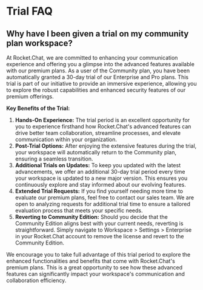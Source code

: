 # Trial FAQ

## **Why have I been given a trial on my community plan workspace?**

At Rocket.Chat, we are committed to enhancing your communication experience and offering you a glimpse into the advanced features available with our premium plans. As a user of the Community plan, you have been automatically granted a 30-day trial of our Enterprise and Pro plans. This trial is part of our initiative to provide an immersive experience, allowing you to explore the robust capabilities and enhanced security features of our premium offerings.

**Key Benefits of the Trial:**

1. **Hands-On Experience:** The trial period is an excellent opportunity for you to experience firsthand how Rocket.Chat's advanced features can drive better team collaboration, streamline processes, and elevate communication within your organization.
2. **Post-Trial Options:** After enjoying the extensive features during the trial, your workspace will automatically return to the Community plan, ensuring a seamless transition.
3. **Additional Trials on Updates:** To keep you updated with the latest advancements, we offer an additional 30-day trial period every time your workspace is updated to a new major version. This ensures you continuously explore and stay informed about our evolving features.
4. **Extended Trial Requests:** If you find yourself needing more time to evaluate our premium plans, feel free to contact our sales team. We are open to analyzing requests for additional trial time to ensure a tailored evaluation process that meets your specific needs.
5. **Reverting to Community Edition:** Should you decide that the Community Edition aligns best with your current needs, reverting is straightforward. Simply navigate to Workspace > Settings > Enterprise in your Rocket.Chat account to remove the license and revert to the Community Edition.

We encourage you to take full advantage of this trial period to explore the enhanced functionalities and benefits that come with Rocket.Chat's premium plans. This is a great opportunity to see how these advanced features can significantly impact your workspace's communication and collaboration efficiency.
